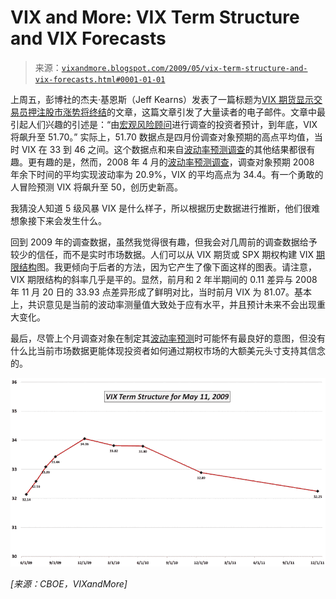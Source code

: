<!--yml

category: 未分类

date: 2024-05-18 17:47:54

-->

# VIX and More: VIX Term Structure and VIX Forecasts

> 来源：[`vixandmore.blogspot.com/2009/05/vix-term-structure-and-vix-forecasts.html#0001-01-01`](http://vixandmore.blogspot.com/2009/05/vix-term-structure-and-vix-forecasts.html#0001-01-01)

上周五，彭博社的杰夫·基恩斯（Jeff Kearns）发表了一篇标题为[VIX 期货显示交易员押注股市涨势将终结](http://www.bloomberg.com/apps/news?pid=20601084&sid=aL67pJSx90Is&refer=stocks)的文章，这篇文章引发了大量读者的电子邮件。文章中最引起人们兴趣的引述是：“由[宏观风险顾问](http://www.macroriskadvisors.com/)进行调查的投资者预计，到年底，VIX 将飙升至 51.70。” 实际上，51.70 数据点是四月份调查对象预期的高点平均值，当时 VIX 在 33 到 46 之间。这个数据点和来自[波动率预测调查](http://www.macroriskadvisors.com/layout/pdf/Volatility_Forecast_Survey_2009.pdf)的其他结果都很有趣。更有趣的是，然而，2008 年 4 月的[波动率预测调查](http://www.macroriskadvisors.com/layout/pdf/MRA1_VOLSURVEY20Updated.pdf)，调查对象预期 2008 年余下时间的平均实现波动率为 20.9%，VIX 的平均高点为 34.4。有一个勇敢的人冒险预测 VIX 将飙升至 50，创历史新高。

我猜没人知道 5 级风暴 VIX 是什么样子，所以根据历史数据进行推断，他们很难想象接下来会发生什么。

回到 2009 年的调查数据，虽然我觉得很有趣，但我会对几周前的调查数据给予较少的信任，而不是实时市场数据。人们可以从 VIX 期货或 SPX 期权构建 VIX [期限结构](http://vixandmore.blogspot.com/search/label/term%20structure)图。我更倾向于后者的方法，因为它产生了像下面这样的图表。请注意，VIX 期限结构的斜率几乎是平的。显然，前月和 2 年半期间的 0.11 差异与 2008 年 11 月 20 日的 33.93 点差异形成了鲜明对比，当时前月 VIX 为 81.07。基本上，共识意见是当前的波动率测量值大致处于应有水平，并且预计未来不会出现重大变化。

最后，尽管上个月调查对象在制定其[波动率预测](http://vixandmore.blogspot.com/search/label/volatility%20forecast)时可能怀有最良好的意图，但没有什么比当前市场数据更能体现投资者如何通过期权市场的大额美元头寸支持其信念的。

![](img/7ca510fba658f05a35d2d3e263556c40.png)

*[来源：CBOE，VIXandMore]*

